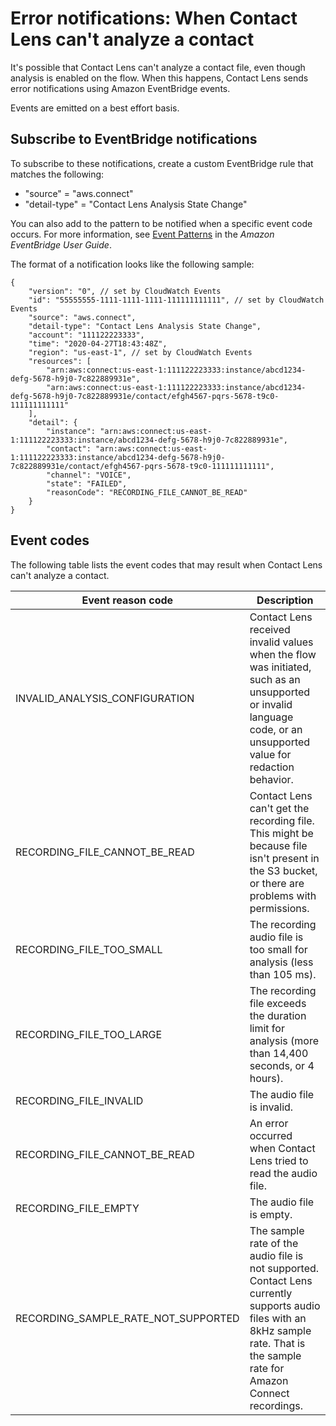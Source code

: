 # Error notifications: When Contact Lens can't analyze a contact<a name="contact-lens-error-notifications"></a>

It's possible that Contact Lens can't analyze a contact file, even though analysis is enabled on the flow\. When this happens, Contact Lens sends error notifications using Amazon EventBridge events\. 

Events are emitted on a best effort basis\.

## Subscribe to EventBridge notifications<a name="contact-lens-error-notifications-subscribe"></a>

To subscribe to these notifications, create a custom EventBridge rule that matches the following:
+ "source" = "aws\.connect"
+ "detail\-type" = "Contact Lens Analysis State Change"

You can also add to the pattern to be notified when a specific event code occurs\. For more information, see [Event Patterns](https://docs.aws.amazon.com/eventbridge/latest/userguide/filtering-examples-structure.html) in the *Amazon EventBridge User Guide*\.

The format of a notification looks like the following sample: 

```
{
    "version": "0", // set by CloudWatch Events
    "id": "55555555-1111-1111-1111-111111111111", // set by CloudWatch Events
    "source": "aws.connect",
    "detail-type": "Contact Lens Analysis State Change",
    "account": "111122223333",
    "time": "2020-04-27T18:43:48Z",
    "region": "us-east-1", // set by CloudWatch Events
    "resources": [
        "arn:aws:connect:us-east-1:111122223333:instance/abcd1234-defg-5678-h9j0-7c822889931e",
        "arn:aws:connect:us-east-1:111122223333:instance/abcd1234-defg-5678-h9j0-7c822889931e/contact/efgh4567-pqrs-5678-t9c0-111111111111"
    ],
    "detail": {
        "instance": "arn:aws:connect:us-east-1:111122223333:instance/abcd1234-defg-5678-h9j0-7c822889931e",
        "contact": "arn:aws:connect:us-east-1:111122223333:instance/abcd1234-defg-5678-h9j0-7c822889931e/contact/efgh4567-pqrs-5678-t9c0-111111111111",
        "channel": "VOICE",
        "state": "FAILED",
        "reasonCode": "RECORDING_FILE_CANNOT_BE_READ"
    }
}
```

## Event codes<a name="contact-lens-event-codes-listed"></a>

 The following table lists the event codes that may result when Contact Lens can't analyze a contact\.


| Event reason code | Description | 
| --- | --- | 
| INVALID\_ANALYSIS\_CONFIGURATION  | Contact Lens received invalid values when the flow was initiated, such as an unsupported or invalid language code, or an unsupported value for redaction behavior\.  | 
| RECORDING\_FILE\_CANNOT\_BE\_READ  | Contact Lens can't get the recording file\. This might be because file isn't present in the S3 bucket, or there are problems with permissions\.  | 
| RECORDING\_FILE\_TOO\_SMALL  |  The recording audio file is too small for analysis \(less than 105 ms\)\.  | 
|  RECORDING\_FILE\_TOO\_LARGE  | The recording file exceeds the duration limit for analysis \(more than 14,400 seconds, or 4 hours\)\.  | 
|  RECORDING\_FILE\_INVALID  | The audio file is invalid\.  | 
|  RECORDING\_FILE\_CANNOT\_BE\_READ  | An error occurred when Contact Lens tried to read the audio file\.  | 
|  RECORDING\_FILE\_EMPTY  | The audio file is empty\.  | 
|  RECORDING\_SAMPLE\_RATE\_NOT\_SUPPORTED  | The sample rate of the audio file is not supported\. Contact Lens currently supports audio files with an 8kHz sample rate\. That is the sample rate for Amazon Connect recordings\.  | 